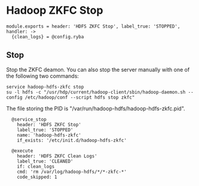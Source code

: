 
# Hadoop ZKFC Stop

    module.exports = header: 'HDFS ZKFC Stop', label_true: 'STOPPED', handler: ->
      {clean_logs} = @config.ryba

## Stop

Stop the ZKFC deamon. You can also stop the server manually with one of
the following two commands:

```
service hadoop-hdfs-zkfc stop
su -l hdfs -c "/usr/hdp/current/hadoop-client/sbin/hadoop-daemon.sh --config /etc/hadoop/conf --script hdfs stop zkfc"
```

The file storing the PID is "/var/run/hadoop-hdfs/hadoop-hdfs-zkfc.pid".

      @service_stop
        header: 'HDFS ZKFC Stop'
        label_true: 'STOPPED'
        name: 'hadoop-hdfs-zkfc'
        if_exists: '/etc/init.d/hadoop-hdfs-zkfc'

      @execute
        header: 'HDFS ZKFC Clean Logs'
        label_true: 'CLEANED'
        if: clean_logs
        cmd: 'rm /var/log/hadoop-hdfs/*/*-zkfc-*'
        code_skipped: 1
